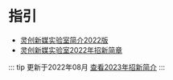 # 指引

- [灵创新媒实验室简介2022版](./about2022)
- [灵创新媒实验室2022年招新简章](./new-to-lcxm)

::: tip
更新于2022年08月  [查看2023年招新简介](../guide2023/)
::: 